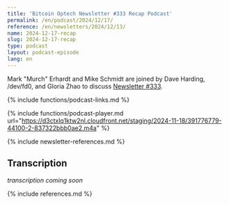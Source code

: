 ```yaml
---
title: 'Bitcoin Optech Newsletter #333 Recap Podcast'
permalink: /en/podcast/2024/12/17/
reference: /en/newsletters/2024/12/13/
name: 2024-12-17-recap
slug: 2024-12-17-recap
type: podcast
layout: podcast-episode
lang: en
---
```

Mark "Murch" Erhardt and Mike Schmidt are joined by Dave Harding, /dev/fd0, and
Gloria Zhao to discuss [Newsletter #333]({{page.reference}}).

{% include functions/podcast-links.md %}

{% include functions/podcast-player.md url="https://d3ctxlq1ktw2nl.cloudfront.net/staging/2024-11-18/391776779-44100-2-837322bbb0ae2.m4a" %}

{% include newsletter-references.md %}

## Transcription

_transcription coming soon_

{% include references.md %}
